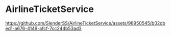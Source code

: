 # AirlineTicketService

https://github.com/SlenderSS/AirlineTicketService/assets/98950545/b02dbed1-a676-4149-afcf-7cc244b53ad3

